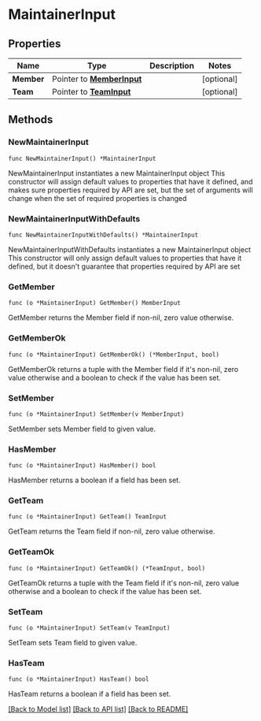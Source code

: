 # MaintainerInput

## Properties

Name | Type | Description | Notes
------------ | ------------- | ------------- | -------------
**Member** | Pointer to [**MemberInput**](MemberInput.md) |  | [optional] 
**Team** | Pointer to [**TeamInput**](TeamInput.md) |  | [optional] 

## Methods

### NewMaintainerInput

`func NewMaintainerInput() *MaintainerInput`

NewMaintainerInput instantiates a new MaintainerInput object
This constructor will assign default values to properties that have it defined,
and makes sure properties required by API are set, but the set of arguments
will change when the set of required properties is changed

### NewMaintainerInputWithDefaults

`func NewMaintainerInputWithDefaults() *MaintainerInput`

NewMaintainerInputWithDefaults instantiates a new MaintainerInput object
This constructor will only assign default values to properties that have it defined,
but it doesn't guarantee that properties required by API are set

### GetMember

`func (o *MaintainerInput) GetMember() MemberInput`

GetMember returns the Member field if non-nil, zero value otherwise.

### GetMemberOk

`func (o *MaintainerInput) GetMemberOk() (*MemberInput, bool)`

GetMemberOk returns a tuple with the Member field if it's non-nil, zero value otherwise
and a boolean to check if the value has been set.

### SetMember

`func (o *MaintainerInput) SetMember(v MemberInput)`

SetMember sets Member field to given value.

### HasMember

`func (o *MaintainerInput) HasMember() bool`

HasMember returns a boolean if a field has been set.

### GetTeam

`func (o *MaintainerInput) GetTeam() TeamInput`

GetTeam returns the Team field if non-nil, zero value otherwise.

### GetTeamOk

`func (o *MaintainerInput) GetTeamOk() (*TeamInput, bool)`

GetTeamOk returns a tuple with the Team field if it's non-nil, zero value otherwise
and a boolean to check if the value has been set.

### SetTeam

`func (o *MaintainerInput) SetTeam(v TeamInput)`

SetTeam sets Team field to given value.

### HasTeam

`func (o *MaintainerInput) HasTeam() bool`

HasTeam returns a boolean if a field has been set.


[[Back to Model list]](../README.md#documentation-for-models) [[Back to API list]](../README.md#documentation-for-api-endpoints) [[Back to README]](../README.md)


